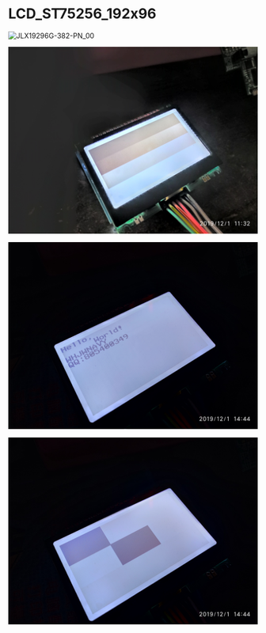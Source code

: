 # LCD_ST75256_192x96

![JLX19296G-382-PN_00](doc/JLX19296G-382-PN_00.jpg)

![JLX19296G-382-PN_01](doc/JLX19296G-382-PN_01.jpg)

![JLX19296G-382-PN_02](doc/JLX19296G-382-PN_02.jpg)

![JLX19296G-382-PN_03](doc/JLX19296G-382-PN_03.jpg)